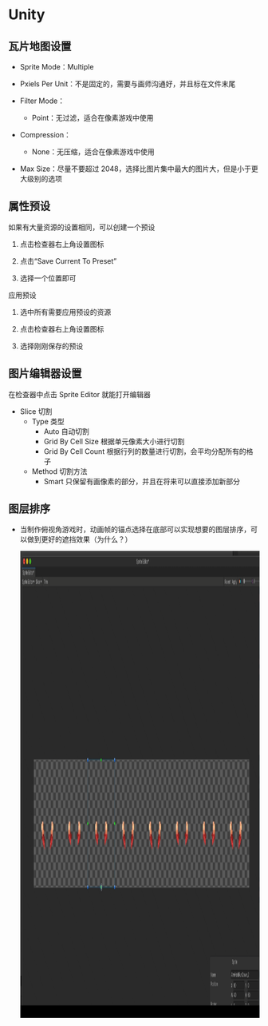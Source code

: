 # Unity
<p id="8APi92e1P8y84q7XzwjZJY">

## 瓦片地图设置

</p>


- Sprite Mode：Multiple


- Pxiels Per Unit：不是固定的，需要与画师沟通好，并且标在文件末尾


- Filter Mode：
	- Point：无过滤，适合在像素游戏中使用


- Compression：
	- None：无压缩，适合在像素游戏中使用


- Max Size：尽量不要超过 2048，选择比图片集中最大的图片大，但是小于更大级别的选项


<p id="sP3vSdG4KTqxWvp17daV8y">

## 属性预设

</p>


<p id="r8ziCvx7P3cDRqyWdMBaUA">

如果有大量资源的设置相同，可以创建一个预设

</p>


1. 点击检查器右上角设置图标


1. 点击“Save Current To Preset”


1. 选择一个位置即可


<p id="wUJZZQEiqDeQCH3cUkX4HH">

应用预设

</p>


1. 选中所有需要应用预设的资源


1. 点击检查器右上角设置图标


1. 选择刚刚保存的预设


<p id="kUvwaownLDeJMEdN8rxqN7">

## 图片编辑器设置

</p>


<p id="sH5fcRY7rLYioy38zr7C4E">

在检查器中点击 Sprite Editor 就能打开编辑器

</p>


- Slice 切割
	- Type 类型
		- Auto 自动切割
		- Grid By Cell Size 根据单元像素大小进行切割
		- Grid By Cell Count 根据行列的数量进行切割，会平均分配所有的格子
	- Method 切割方法
		- Smart 只保留有画像素的部分，并且在将来可以直接添加新部分


<p id="uF1b7QkQn77EBwX9iXjzCd">

## 图层排序

</p>




- 当制作俯视角游戏时，动画帧的锚点选择在底部可以实现想要的图层排序，可以做到更好的遮挡效果（为什么？）
	<p id="31hjJUq1athWAMabKwEtUR">
	
	<img src="./assets/image0.png" width="1510.000000" height="935.000000">
	
	</p>


